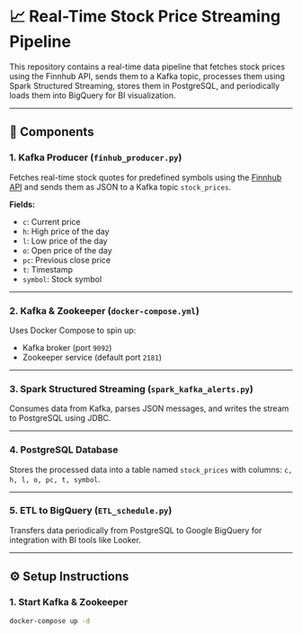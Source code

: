 # 📈 Real-Time Stock Price Streaming Pipeline

This repository contains a real-time data pipeline that fetches stock prices using the Finnhub API, sends them to a Kafka topic, processes them using Spark Structured Streaming, stores them in PostgreSQL, and periodically loads them into BigQuery for BI visualization.

---

## 🧩 Components

### 1. Kafka Producer (`finhub_producer.py`)
Fetches real-time stock quotes for predefined symbols using the [Finnhub API](https://finnhub.io/) and sends them as JSON to a Kafka topic `stock_prices`.

**Fields:**
- `c`: Current price  
- `h`: High price of the day  
- `l`: Low price of the day  
- `o`: Open price of the day  
- `pc`: Previous close price  
- `t`: Timestamp  
- `symbol`: Stock symbol  

---

### 2. Kafka & Zookeeper (`docker-compose.yml`)
Uses Docker Compose to spin up:
- Kafka broker (port `9092`)
- Zookeeper service (default port `2181`)

---

### 3. Spark Structured Streaming (`spark_kafka_alerts.py`)
Consumes data from Kafka, parses JSON messages, and writes the stream to PostgreSQL using JDBC.

---

### 4. PostgreSQL Database
Stores the processed data into a table named `stock_prices` with columns:
`c, h, l, o, pc, t, symbol`.

---

### 5. ETL to BigQuery (`ETL_schedule.py`)
Transfers data periodically from PostgreSQL to Google BigQuery for integration with BI tools like Looker.

---

## ⚙️ Setup Instructions

### 1. Start Kafka & Zookeeper
```bash
docker-compose up -d
